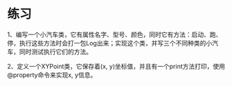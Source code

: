 # 练习

1、编写一个小汽车类，它有属性名字、型号、颜色，同时它有方法：启动、跑、停，执行这些方法时会打一包Log出来；实现这个类，并写三个不同种类的小汽车，同时测试执行它们的方法。

2、定义一个XYPoint类，它保存着(x, y)坐标值，并且有一个print方法打印，使用@property命令来实现x, y信息。